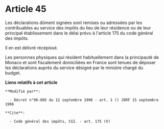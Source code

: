 # Article 45

Les déclarations dûment signées sont remises ou adressées par les contribuables au service des impôts du lieu de leur
résidence ou de leur principal établissement dans le délai prévu à l'article 175 du code général des impôts. 

Il en est délivré récépissé. 

Les personnes physiques qui résident habituellement dans la principauté de Monaco et sont fiscalement domiciliées en France
sont tenues de déposer les déclarations auprès du service désigné par le ministre chargé du budget.

**Liens relatifs à cet article**

	**Modifié par**:

	  - Décret n°96-805 du 12 septembre 1996 - art. 1 () JORF 15 septembre 1996

	**Cite**:

	  - Code général des impôts, CGI. - art. 175 (V)

